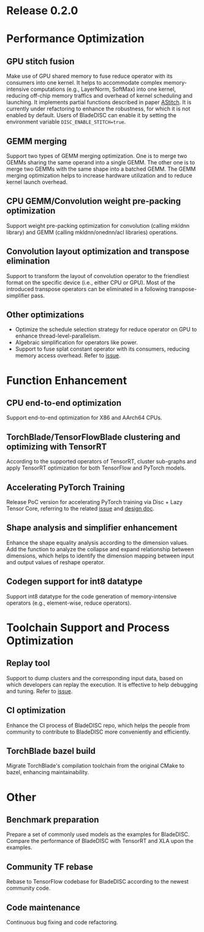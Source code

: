 # Release 0.2.0

# Performance Optimization

## GPU stitch fusion

Make use of GPU shared memory to fuse reduce operator with its consumers into one kernel.
It helps to accommodate complex memory-intensive computations (e.g., LayerNorm, SoftMax) into one kernel,
reducing off-chip memory traffics and overhead of kernel scheduling and launching.
It implements partial functions described in paper [AStitch](https://dl.acm.org/doi/abs/10.1145/3503222.3507723).
It is currently under refactoring to enhance the robustness, for which it is not enabled by default.
Users of BladeDISC can enable it by setting the environment variable `DISC_ENABLE_STITCH=true`.

## GEMM merging

Support two types of GEMM merging optimization.
One is to merge two GEMMs sharing the same operand into a single GEMM.
The other one is to merge two GEMMs with the same shape into a batched GEMM.
The GEMM merging optimization helps to increase hardware utilization and to reduce kernel launch overhead.

## CPU GEMM/Convolution weight pre-packing optimization

Support weight pre-packing optimization for convolution (calling mkldnn library) and GEMM (calling mkldnn/onednn/acl libraries) operations.

## Convolution layout optimization and transpose elimination

Support to transform the layout of convolution operator to the friendliest format on the specific device (i.e., either CPU or GPU).
Most of the introduced transpose operators can be eliminated in a following transpose-simplifier pass.

## Other optimizations
* Optimize the schedule selection strategy for reduce operator on GPU to enhance thread-level-parallelism.
* Algebraic simplification for operators like power.
* Support to fuse splat constant operator with its consumers, reducing memory access overhead.
Refer to [issue](https://github.com/alibaba/BladeDISC/issues/113).

# Function Enhancement

## CPU end-to-end optimization

Support end-to-end optimization for X86 and AArch64 CPUs.

## TorchBlade/TensorFlowBlade clustering and optimizing with TensorRT

According to the supported operators of TensorRT, cluster sub-graphs and apply TensorRT optimization for both TensorFlow and PyTorch models.

## Accelerating PyTorch Training

Release PoC version for accelerating PyTorch training via Disc + Lazy Tensor Core,
referring to the related [issue](https://github.com/alibaba/BladeDISC/issues/156) and [design doc](https://github.com/alibaba/BladeDISC/blob/main/docs/design/ltc_disc.md).

## Shape analysis and simplifier enhancement

Enhance the shape equality analysis according to the dimension values.
Add the function to analyze the collapse and expand relationship between dimensions,
which helps to identify the dimension mapping between input and output values of reshape operator.

## Codegen support for int8 datatype

Support int8 datatype for the code generation of memory-intensive operators (e.g., element-wise, reduce operators).

# Toolchain Support and Process Optimization

## Replay tool
Support to dump clusters and the corresponding input data, based on which developers can replay the execution.
It is effective to help debugging and tuning.
Refer to [issue](https://github.com/alibaba/BladeDISC/issues/76).

## CI optimization
Enhance the CI process of BladeDISC repo, which helps the people from community to contribute to BladeDISC more conveniently and efficiently.

## TorchBlade bazel build
Migrate TorchBlade's compilation toolchain from the original CMake to bazel, enhancing maintainability.

# Other

## Benchmark preparation

Prepare a set of commonly used models as the examples for BladeDISC.
Compare the performance of BladeDISC with TensorRT and XLA upon the examples.

## Community TF rebase

Rebase to TensorFlow codebase for BladeDISC according to the newest community code.

## Code maintenance

Continuous bug fixing and code refactoring.

